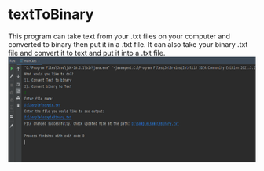 # textToBinary
This program can take text from your .txt files on your computer and converted to binary then put it in a .txt file. 
It can also take your binary .txt file and convert it to text and put it into a .txt file. 
<img src="images/convert_to_Binary_1.PNG" width ="600" height="215" >
